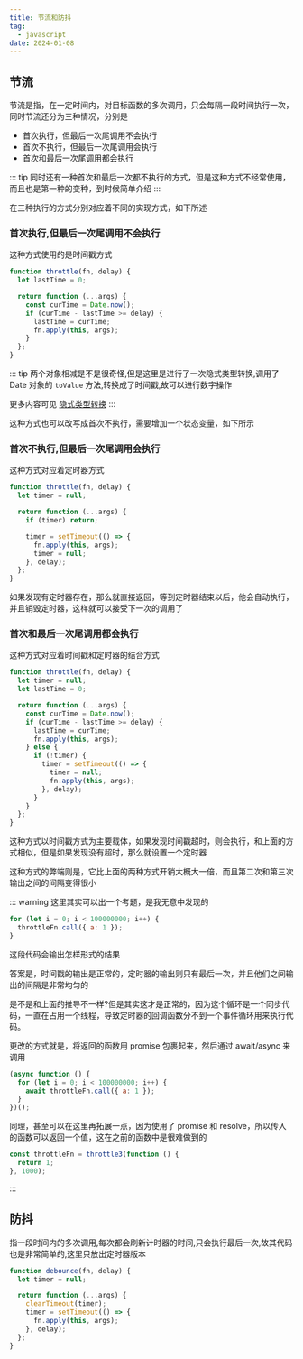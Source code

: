 ```yaml
---
title: 节流和防抖
tag:
  - javascript
date: 2024-01-08
---
```


## 节流

节流是指，在一定时间内，对目标函数的多次调用，只会每隔一段时间执行一次，同时节流还分为三种情况，分别是

- 首次执行，但最后一次尾调用不会执行
- 首次不执行，但最后一次尾调用会执行
- 首次和最后一次尾调用都会执行

::: tip
同时还有一种首次和最后一次都不执行的方式，但是这种方式不经常使用，而且也是第一种的变种，到时候简单介绍
:::

在三种执行的方式分别对应着不同的实现方式，如下所述

### 首次执行,但最后一次尾调用不会执行

这种方式使用的是时间戳方式

```javascript
function throttle(fn, delay) {
  let lastTime = 0;

  return function (...args) {
    const curTime = Date.now();
    if (curTime - lastTime >= delay) {
      lastTime = curTime;
      fn.apply(this, args);
    }
  };
}
```

::: tip
两个对象相减是不是很奇怪,但是这里是进行了一次隐式类型转换,调用了 Date 对象的 `toValue` 方法,转换成了时间戳,故可以进行数字操作

更多内容可见 [隐式类型转换](./implicit_type_conversion.md)
:::

这种方式也可以改写成首次不执行，需要增加一个状态变量，如下所示

<!-- TODO: 以后再增加这份代码罢 -->

### 首次不执行,但最后一次尾调用会执行

这种方式对应着定时器方式

```javascript
function throttle(fn, delay) {
  let timer = null;

  return function (...args) {
    if (timer) return;

    timer = setTimeout(() => {
      fn.apply(this, args);
      timer = null;
    }, delay);
  };
}
```

如果发现有定时器存在，那么就直接返回，等到定时器结束以后，他会自动执行，并且销毁定时器，这样就可以接受下一次的调用了

### 首次和最后一次尾调用都会执行

这种方式对应着时间戳和定时器的结合方式

```javascript
function throttle(fn, delay) {
  let timer = null;
  let lastTime = 0;

  return function (...args) {
    const curTime = Date.now();
    if (curTime - lastTime >= delay) {
      lastTime = curTime;
      fn.apply(this, args);
    } else {
      if (!timer) {
        timer = setTimeout(() => {
          timer = null;
          fn.apply(this, args);
        }, delay);
      }
    }
  };
}
```

这种方式以时间戳方式为主要载体，如果发现时间戳超时，则会执行，和上面的方式相似，但是如果发现没有超时，那么就设置一个定时器

这种方式的弊端则是，它比上面的两种方式开销大概大一倍，而且第二次和第三次输出之间的间隔变得很小

::: warning
这里其实可以出一个考题，是我无意中发现的

```javascript
for (let i = 0; i < 100000000; i++) {
  throttleFn.call({ a: 1 });
}
```

这段代码会输出怎样形式的结果

答案是，时间戳的输出是正常的，定时器的输出则只有最后一次，并且他们之间输出的间隔是非常均匀的

是不是和上面的推导不一样?但是其实这才是正常的，因为这个循环是一个同步代码，一直在占用一个线程，导致定时器的回调函数分不到一个事件循环用来执行代码。

<!-- TODO: 添加一个图片 -->

更改的方式就是，将返回的函数用 promise 包裹起来，然后通过 await/async 来调用

```javascript
(async function () {
  for (let i = 0; i < 100000000; i++) {
    await throttleFn.call({ a: 1 });
  }
})();
```

同理，甚至可以在这里再拓展一点，因为使用了 promise 和 resolve，所以传入的函数可以返回一个值，这在之前的函数中是很难做到的

```javascript
const throttleFn = throttle3(function () {
  return 1;
}, 1000);
```

:::

## 防抖

指一段时间内的多次调用,每次都会刷新计时器的时间,只会执行最后一次,故其代码也是非常简单的,这里只放出定时器版本

```javascript
function debounce(fn, delay) {
  let timer = null;

  return function (...args) {
    clearTimeout(timer);
    timer = setTimeout(() => {
      fn.apply(this, args);
    }, delay);
  };
}
```
